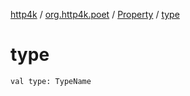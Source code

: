 [http4k](../../index.md) / [org.http4k.poet](../index.md) / [Property](index.md) / [type](./type.md)

# type

`val type: TypeName`